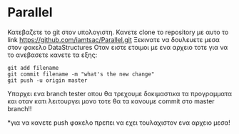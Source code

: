 # Parallel

Κατεβαζετε το git στον υπολογιστη. Κανετε clone το repository με αυτο το link https://github.com/iamtsac/Parallel.git Ξεκινατε να δουλευετε μεσα στον φακελο DataStructures Οταν ειστε ετοιμοι με ενα αρχειο τοτε για να το ανεβασετε κανετε τα εξης:

    git add filename
    git commit filename -m "what's the new change"
    git push -u origin master

Υπαρχει ενα branch tester οπου θα τρεχουμε δοκιμαστικα τα προγραμματα και οταν κατι λειτουργει μονο τοτε θα τα κανουμε commit στο master branch!!

*για να κανετε push φακελο πρεπει να εχει τουλαχιστον ενα αρχειο μεσα!

